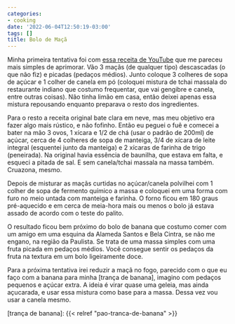 ```yaml
---
categories:
- cooking
date: '2022-06-04T12:50:19-03:00'
tags: []
title: Bolo de Maçã
---
```


Minha primeira tentativa foi com [essa receita de YouTube](https://www.youtube.com/watch?v=7hJsGDp-DVk&ab_channel=MeninoPrendado) que me pareceu mais simples de aprimorar. Vão 3 maçãs (de qualquer tipo) descascadas (o que não fiz) e picadas (pedaços médios). Junto coloque 3 colheres de sopa de açúcar e 1 colher de canela em pó (coloquei mistura de tchai massala do restaurante indiano que costumo frequentar, que vai gengibre e canela, entre outras coisas). Não tinha limão em casa, então deixei apenas essa mistura repousando enquanto preparava o resto dos ingredientes.

Para o resto a receita original bate clara em neve, mas meu objetivo era fazer algo mais rústico, e não fofinho. Então eu peguei o fuê e comecei a bater na mão 3 ovos, 1 xícara e 1/2 de chá (usar o padrão de 200ml) de açúcar, cerca de 4 colheres de sopa de manteiga, 3/4 de xícara de leite integral (esquentei junto da manteiga) e 2 xícaras de farinha de trigo (peneirada). Na original havia essência de baunilha, que estava em falta, e esqueci a pitada de sal. E sem canela/tchai massala na massa também. Cruazona, mesmo.

Depois de misturar as maçãs curtidas no açúcar/canela polvilhei com 1 colher de sopa de fermento químico a massa e coloquei em uma forma com furo no meio untada com manteiga e farinha. O forno ficou em 180 graus pré-aquecido e em cerca de meia-hora mais ou menos o bolo já estava assado de acordo com o teste do palito.

O resultado ficou bem próximo do bolo de banana que costumo comer com um amigo em uma esquina da Alameda Santos e Bela Cintra, se não me engano, na região da Paulista. Se trata de uma massa simples com uma fruta picada em pedaços médios. Você consegue sentir os pedaços da fruta na textura em um bolo ligeiramente doce.

Para a próxima tentativa irei reduzir a maçã no fogo, parecido com o que eu faço com a banana para minha [trança de banana], imagino com pedaços pequenos e açúcar extra. A ideia é virar quase uma geleia, mas ainda açucarada, e usar essa mistura como base para a massa. Dessa vez vou usar a canela mesmo.

[trança de banana]: {{< relref "pao-tranca-de-banana" >}}